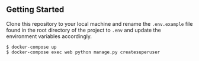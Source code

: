 ## Getting Started

Clone this repository to your local machine and rename the `.env.example` file found in the root directory of the project to `.env` and update the environment variables accordingly.

```
$ docker-compose up
$ docker-compose exec web python manage.py createsuperuser
```
